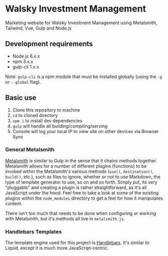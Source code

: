 # Walsky Investment Management

Marketing website for Walsky Investment Management using Metalsmith, Tailwind, Vue, Gulp and Node.js

## Development requirements

- Node.js 6.x.x
- npm 3.x.x
- gulp-cli 1.x.x

Note: `gulp-cli` is a npm module that must be installed globally (using the `-g` or `--global` flag).

## Basic use

1. Clone this repository to machine
2. `cd` to cloned directory
3. `npm i` to install dev dependencies
4. `gulp` will handle all building/compiling/serving
5. Console will log your local IP to view site on other devices via Browser Sync

### General Metalsmith

[Metalsmith](http://www.metalsmith.io) is similar to Gulp in the sense that it chains methods together. Metalsmith allows for a number of different plugins (functions) to be invoked within the Metalsmith's various methods (`use()`, `destination()`, `build()`, etc.), such as files to ignore, whether or not to use Markdown, the type of template generator to use, so on and so forth. Simply put, its very "pluggable" and creating a plugin is rather straightforward, as it's all JavaScript under the hood. Feel free to take a look at some of the existing plugins within the `node_modules` directory to get a feel for how it manipulates content.

There isn't too much that needs to be done when configuring or working with Metalsmith, but it's methods all live in `metalsmith.js`.

### Handlebars Templates

The template engine used for this project is [Handlebars](http://handlebarsjs.com). It's similar to Liquid, except it is much more JavaScript-centric.
